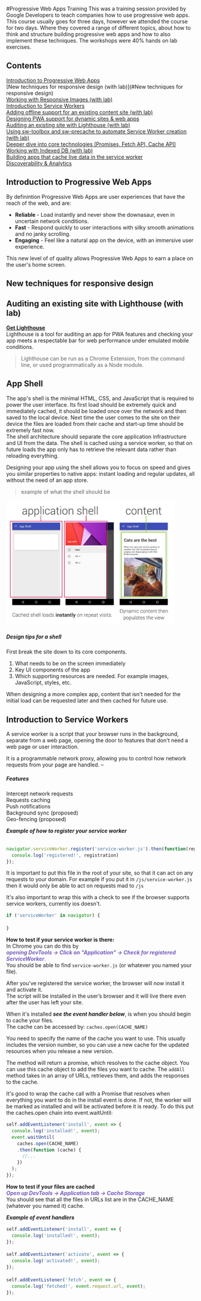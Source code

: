 #Progressive Web Apps Training
This was a training session provided by Google Developers to teach companies how to use progressive web apps.
This course usually goes for three days, however we attended the course for two days. Where they covered a range of different topics, about how to think and structure building progressive web apps and how to also implement these techniques. The workshops were 40% hands on lab exercises.

## Contents
[Introduction to Progressive Web Apps](#introduction-to-progressive-web-apps)<br>
[New techniques for responsive design (with lab)](#New techniques for responsive design)<br>
[Working with Responsive Images (with lab)](#)<br>
[Introduction to Service Workers](#introduction-to-service-workers)<br>
[Adding offline support for an existing content site (with lab)](#)<br>
[Designing PWA support for dynamic sites & web apps](#)<br>
[Auditing an existing site with Lighthouse (with lab)](#lighthouse)<br>
[Using sw-toolbox and sw-precache to automate Service Worker creation (with lab)](#)<br>
[Deeper dive into core technologies (Promises, Fetch API, Cache API)](#)<br>
[Working with Indexed DB (with lab)](#)<br>
[Building apps that cache live data in the service worker](#)<br>
[Discoverability & Analytics](#)<br>

## Introduction to Progressive Web Apps
By definintion Progressive Web Apps are user experiences that have the reach of the web, and are:
- **Reliable** - Load instantly and never show the downasaur, even in uncertain network conditions.
- **Fast** - Respond quickly to user interactions with silky smooth animations and no janky scrolling.
- **Engaging** - Feel like a natural app on the device, with an immersive user experience.

This new level of of quality allows Progressive Web Apps to earn a place on the user's home screen.


## New techniques for responsive design


## Auditing an existing site with Lighthouse (with lab)
[**Get Lighthouse**](https://developers.google.com/web/tools/lighthouse/)<br>
Lighthouse is a tool for auditing an app for PWA features and checking your app meets a respectable bar for web performance under emulated mobile conditions.<br>
> Lighthouse can be run as a Chrome Extension, from the command line, or used programmatically as a Node module.


## App Shell
The app's shell is the minimal HTML, CSS, and JavaScript that is required to power the user interface. Its first load should be extremely quick and immediately cached, it should be loaded once over the network and then saved to the local device. Next time the user comes to the site on their device the files are loaded from their cache and start-up time should be extremely fast now.<br>
The shell architecture should separate the core application infrastructure and UI from the data. The shell is cached using a service worker, so that on future loads the app only has to retrieve the relevant data rather than reloading everything.

Designing your app using the shell allows you to focus on speed and gives you similar properties to native apps: instant loading and regular updates, all without the need of an app store.

> example of what the shell should be

<img src="../assets/pwa/app-shell.png" width="450px"/>

##### Design tips for a shell
First break the site down to its core components.
1. What needs to be on the screen immediately
2. Key UI components of the app
3. Which supporting resources are needed. For example images, JavaScript, styles, etc.

When designing a more complex app, content that isn't needed for the initial load can be requested later and then cached for future use.

## Introduction to Service Workers
A service worker is a script that your browser runs in the background, separate from a web page, opening the door to features that don't need a web page or user interaction.<br>

It is a programmable network proxy, allowing you to control how network requests from your page are handled. –

##### Features <br>
Intercept network requests<br>
Requests caching<br>
Push notifications<br>
Background sync (proposed)<br>
Geo-fencing (proposed)

***Example of how to register your service worker***

```javascript

navigator.serviceWorker.register('service-worker.js').then(function(registration) {
  console.log('registered!', registration)
});
```

It is important to put this file in the root of your site, so that it can act on any requests to your domain. For example if you put it in `/js/service-worker.js` then it would only be able to act on requests mad to `/js`

It's also important to wrap this with a check to see if the browser supports service workers, currently ios doesn't.

```javascript
if ('serviceWorker' in navigator) {

}
```

**How to test if your service worker is there:**<br>
In Chrome you can do this by<br>
<span style="color:#745ABD">***opening DevTools -> Click on "Application" -> Check for registered ServiceWorker***.</span><br>
You should be able to find `service-worker.js` (or whatever you named your file).


After you've registered the service worker, the browser will now install it and activate it. <br>
The script will be installed in the user’s browser and it will live there even after the user has left your site.

When it's installed ***see the event handler below***, is when you should begin to cache your files.<br>
The cache can be accessed by: `caches.open(CACHE_NAME)`

You need to specify the name of the cache you want to use. This usually includes the version number, so you can use a new cache for the updated resources when you release a new version.

The method will return a promise, which resolves to the cache object. You can use this cache object to add the files you want to cache. The `addAll` method takes in an array of URLs, retrieves them, and adds the responses to the cache.

It's good to wrap the cache call with a Promise that resolves when everything you want to do in the install event is done. If not, the worker will be marked as installed and will be activated before it is ready. To do this put the caches.open chain into event.waitUntil:
```javascript
self.addEventListener('install', event => {
  console.log('installed!', event);
  event.waitUntil(
    caches.open(CACHE_NAME)
    .then(function (cache) {
      //...
    })
  );
});
```

**How to test if your files are cached**<br>
<span style="color:#745ABD">***Open up DevTools -> Application tab -> Cache Storage***</span><br>
You should see that all the files in URLs list are in the CACHE_NAME (whatever you named it) cache.

***Example of event handlers***

```javascript
self.addEventListener('install', event => {
  console.log('installed!', event);
});

self.addEventListener('activate', event => {
  console.log('activated!', event);
});

self.addEventListener('fetch', event => {
  console.log('fetched!', event.request.url, event);
});
```
